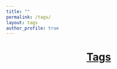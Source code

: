 ```yaml
---
title: ""
permalink: /tags/
layout: tags
author_profile: true
---
```


# [<center>Tags</center>](#top) 
